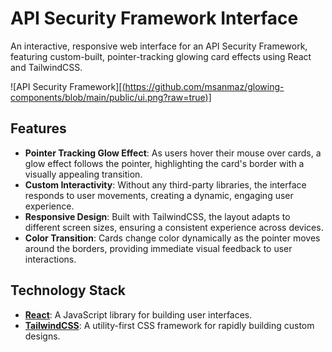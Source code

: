 # API Security Framework Interface

An interactive, responsive web interface for an API Security Framework, featuring custom-built, pointer-tracking glowing card effects using React and TailwindCSS.

![API Security Framework][[(https://github.com/msanmaz/glowing-components/blob/main/public/ui.png?raw=true)]](https://github.com/msanmaz/glowing-components/blob/main/public/ui.png)
## Features

- **Pointer Tracking Glow Effect**: As users hover their mouse over cards, a glow effect follows the pointer, highlighting the card's border with a visually appealing transition.
- **Custom Interactivity**: Without any third-party libraries, the interface responds to user movements, creating a dynamic, engaging user experience.
- **Responsive Design**: Built with TailwindCSS, the layout adapts to different screen sizes, ensuring a consistent experience across devices.
- **Color Transition**: Cards change color dynamically as the pointer moves around the borders, providing immediate visual feedback to user interactions.

## Technology Stack

- **[React](https://reactjs.org/)**: A JavaScript library for building user interfaces.
- **[TailwindCSS](https://tailwindcss.com/)**: A utility-first CSS framework for rapidly building custom designs.
